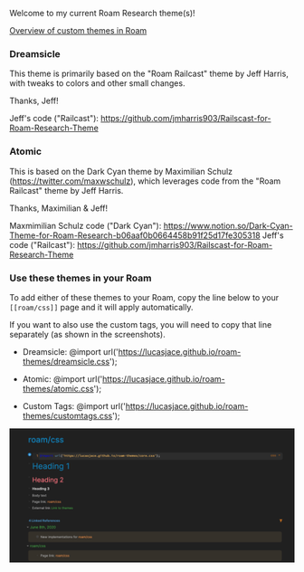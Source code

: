 Welcome to my current Roam Research theme(s)!

[Overview of custom themes in Roam](https://twitter.com/Conaw/status/1268426724254945280?s=20)

### Dreamsicle ###

This theme is primarily based on the "Roam Railcast" theme by Jeff Harris, with tweaks to colors and other small changes.

Thanks, Jeff!

Jeff's code ("Railcast"): https://github.com/jmharris903/Railscast-for-Roam-Research-Theme


### Atomic ###

This is based on the Dark Cyan theme by Maximilian Schulz (https://twitter.com/maxwschulz),
which leverages code from the "Roam Railcast" theme by Jeff Harris.

Thanks, Maximilian & Jeff!

Maxmimilian Schulz code ("Dark Cyan"): https://www.notion.so/Dark-Cyan-Theme-for-Roam-Research-b06aaf0b0664458b91f25d17fe305318
Jeff's code ("Railcast"): https://github.com/jmharris903/Railscast-for-Roam-Research-Theme


### Use these themes in your Roam ###

To add either of these themes to your Roam, copy the line below to your `[[roam/css]]` page and it will apply automatically.

If you want to also use the custom tags, you will need to copy that line separately (as shown in the screenshots).

* Dreamsicle:
@import url('https://lucasjace.github.io/roam-themes/dreamsicle.css');

* Atomic:
@import url('https://lucasjace.github.io/roam-themes/atomic.css');

* Custom Tags:
@import url('https://lucasjace.github.io/roam-themes/customtags.css');

![Roam Theme](https://github.com/lucasjace/roam-themes/blob/master/Sceenshot.png?raw=true)
